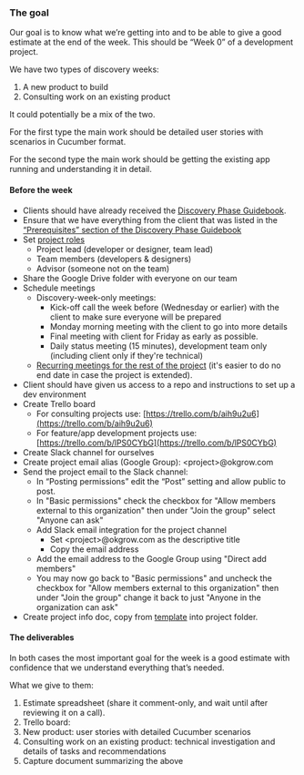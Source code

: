 ### The goal

Our goal is to know what we’re getting into and to be able to give a good estimate at the end of the week. This should be “Week 0” of a development project.

We have two types of discovery weeks:

1. A new product to build
2. Consulting work on an existing product

It could potentially be a mix of the two.

For the first type the main work should be detailed user stories with scenarios in Cucumber format.

For the second type the main work should be getting the existing app running and understanding it in detail.

#### Before the week

- Clients should have already received the [Discovery Phase Guidebook](https://docs.google.com/document/d/14QbXCpRvtPcEJ-TbYPSbJXEJ5xFbS_vOIckGJAUTAV0/edit#).
- Ensure that we have everything from the client that was listed in the [“Prerequisites” section of the Discovery Phase Guidebook](https://docs.google.com/document/d/14QbXCpRvtPcEJ-TbYPSbJXEJ5xFbS_vOIckGJAUTAV0/edit#heading=h.2jz1on9cuw4)
- Set [project roles](https://docs.google.com/spreadsheets/d/1y0o2OXdrx2arENp4BoRtJQojqGGhbRky7CBDIdeggJY/edit#gid=0)
  - Project lead (developer or designer, team lead)
  - Team members (developers & designers)
  - Advisor (someone not on the team)
- Share the Google Drive folder with everyone on our team
- Schedule meetings
  - Discovery-week-only meetings:
    - Kick-off call the week before (Wednesday or earlier) with the client to make sure everyone will be prepared
    - Monday morning meeting with the client to go into more details
    - Final meeting with client for Friday as early as possible.
    - Daily status meeting (15 minutes), development team only (including client only if they're technical)
  - [Recurring meetings for the rest of the project](https://github.com/okgrow/guides/tree/master/processes/development/project-management#meetings) (it's easier to do no end date in case the project is extended).
- Client should have given us access to a repo and instructions to set up a dev environment
- Create Trello board
  - For consulting projects use: [https://trello.com/b/aih9u2u6](https://trello.com/b/aih9u2u6)
  - For feature/app development projects use: [https://trello.com/b/lPS0CYbG](https://trello.com/b/lPS0CYbG)
- Create Slack channel for ourselves
- Create project email alias (Google Group): &lt;project&gt;@okgrow.com
- Send the project email to the Slack channel:
  - In “Posting permissions” edit the “Post” setting  and allow public to post.
  - In "Basic permissions" check the checkbox for "Allow members external to this organization" then under "Join the group" select "Anyone can ask"
  - Add Slack email integration for the project channel
    - Set &lt;project&gt;@okgrow.com as the descriptive title
    - Copy the email address
  - Add the email address to the Google Group using "Direct add members"
  - You may now go back to "Basic permissions" and uncheck the checkbox for "Allow members external to this organization" then under "Join the group" change it back to just "Anyone in the organization can ask"
- Create project info doc, copy from [template](https://docs.google.com/a/okgrow.com/document/d/1KUVInohhNZxmrlsJw7Ax5MMQraawglGpTo1O-eXJ030/edit) into project folder.

#### The deliverables

In both cases the most important goal for the week is a good estimate with confidence that we understand everything that’s needed.

What we give to them:

1. Estimate spreadsheet (share it comment-only, and wait until after reviewing it on a call).
2. Trello board:
  1. New product: user stories with detailed Cucumber scenarios
  2. Consulting work on an existing product: technical investigation and details of tasks and recommendations
3. Capture document summarizing the above
